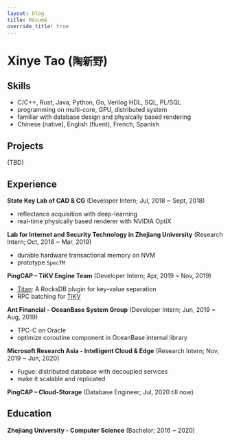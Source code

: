 ```yaml
---
layout: blog
title: Résumé
override_title: true
---
```


# Xinye Tao (`陶新野`)

## Skills

- C/C++, Rust, Java, Python, Go, Verilog HDL, SQL, PL/SQL
- programming on multi-core, GPU, distributed system
- familiar with database design and physically based rendering
- Chinese (native), English (fluent), French, Spanish

## Projects

(TBD)

## Experience

**State Key Lab of CAD & CG** (Developer Intern; Jul, 2018 ~ Sept, 2018)
  - reflectance acquisition with deep-learning
  - real-time physically based renderer with NVIDIA OptiX

**Lab for Internet and Security Technology in Zhejiang University** (Research Intern; Oct, 2018 ~ Mar, 2019)
  - durable hardware transactional memory on NVM
  - prototype `SpecTM`

**PingCAP – TiKV Engine Team** (Developer Intern; Apr, 2019 ~ Nov, 2019)
  - [Titan](https://github.com/tikv/titan): A RocksDB plugin for key-value separation
  - RPC batching for [TiKV](https://github.com/tikv/tikv)

**Ant Financial – OceanBase System Group** (Developer Intern; Jun, 2019 ~ Aug, 2019)
  - TPC-C on Oracle
  - optimize coroutine component in OceanBase internal library

**Microsoft Research Asia - Intelligent Cloud & Edge** (Research Intern; Nov, 2019 ~ Jun, 2020)
  - Fugue: distributed database with decoupled services
  - make it scalable and replicated

**PingCAP – Cloud-Storage** (Database Engineer; Jul, 2020 till now)

## Education

**Zhejiang University - Computer Science** (Bachelor; 2016 ~ 2020)
